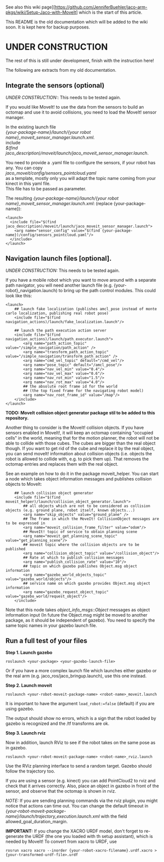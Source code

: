 See also this wiki page][https://github.com/JenniferBuehler/jaco-arm-pkgs/wiki/Setup-Jaco-with-MoveIt]
which is the start of this article.

This README is the old documentation which will be added to the wiki soon. It is kept here for
backup purposes.

# UNDER CONSTRUCTION

The rest of this is still under development, finish with the instruction here!

The following are extracts from my old documentation.


## Integrate the sensors (optional)

*UNDER CONSTRUCTION:*: This needs to be tested again. 

If you would like MoveIt! to use the data from the sensors to build an octomap
and use it to avoid collisions, you need to load the MoveIt! sensor manager.

In the existing launch file    
  *{your-package-name}/launch/{your robot name}\_moveit\_sensor\_manager.launch.xml.*    
include     
  *$(find jaco\_description)/moveit/launch/jaco\_moveit\_sensor\_manager.launch*.    

You need to provide a .yaml file to configure the sensors, if your robot has any. You can copy    
  	*jaco\_moveit/config/sensors\_pointcloud.yaml*    
as a template, mostly only you will adapt the topic name coming from your kinect in this yaml file.    
This file has to be passed as parameter.

The resulting *{your-package-name}/launch/{your robot name}\_moveit\_sensor\_manager.launch.xml*: (replace {your-package-name}):

	<launch>
	  <include file="$(find jaco_description)/moveit/launch/jaco_moveit_sensor_manager.launch">
		<arg name="sensor_config" value="$(find {your-package-name})/config/sensors_pointcloud.yaml"/>
	  </include>
	</launch>


## Navigation launch files [optional].

*UNDER CONSTRUCTION:* This needs to be tested again.

If you have a mobile robot which you want to move around with a separate path navigator, you will need
another launch file (e.g. {your-robot}\_navigation.launch) to bring up the path control modules. This could look like this:


	<launch>
		## launch fake localization (publishes amcl_pose instead of monte carlo localization, publishing real robot pose)
		<include file="$(find navigation_actions)/launch/fake_localization.launch"/>

		## launch the path execution action server
		<include file="$(find navigation_actions)/launch/path_executor.launch">
			<arg name="path_action_topic" value="/simple_navigation/path_action" />
			<arg name="transform_path_action_topic" value="/simple_navigation/transform_path_action" />
			<arg name="cmd_vel_topic" default="/cmd_vel"/>
			<arg name="pose_topic" default="/amcl_pose"/>
			<arg name="nav_vel_min" value="0.4"/>
			<arg name="nav_vel_max" value="0.6"/>
			<arg name="nav_rot_min" value="1.5"/>
			<arg name="nav_rot_max" value="4.0"/>
			## the absolute root frame id for the world
			## (the top fixed frame for the navigating robot model)
			<arg name="nav_root_frame_id" value="/map"/>
		</include>
	</launch>

**TODO: MoveIt collision object generator package stil to be added to this repository.**

Another thing to consider is the MoveIt! collision objects. If you have sensors enabled in MoveIt!, it will keep an octomap
containing "occupied cells" in the world, meaning that for the motion planner, the robot will not be able to collide with those cubes.
The cubes are bigger than the real object though. If you want to get rid of the cube and replace it by the real object, you can
send moveIt! information about collision objects (i.e. objects the robot is allowed to collide with, e.g. to pick them up).
That removes the octomap entries and replaces them with the real object.

See an example on how to do it in the package moveit\_helper.
You can start a node which takes object information messages and publishes collision objects to MoveIt:

```
	## launch collision object generator 
	<include file="$(find moveit_helper)/launch/collision_object_generator.launch">
		## all objects which are not to be considered as collision objects (e.g. ground plane, robot itself, known objects...)
		<arg name="skip_objects" value="ground_plane" />
		## The frame in which the MoveIt! CollisionObject messages are to be expressed in
		<arg name="moveit_collision_frame_filter" value="odom"/>    
		## MoveIt! topic of service to obtain planning scene
		<arg name="moveit_get_planning_scene_topic" value="get_planning_scene"/>   
		## moveit topic where the collision objects are to be published
		<arg name="collision_object_topic" value="/collision_object"/>
		## Rate at which to publish collision messages
		<arg name="publish_collision_rate" value="10"/>
		## topic on which gazebo publishes Object.msg object information
		<arg name="gazebo_world_objects_topic" value="gazebo_world/objects"/>
		## service name on which gazebo provides Object.msg object information
		<arg name="gazebo_request_object_topic" value="gazebo_world/request_object"/>
	</include>
```

Note that this node takes *object_info_msgs::Object* messages as object information input (In future the Object.msg might
be moved to another package, as it should be independent of gazebo). You need to specify the same topic names in your gazebo launch file. 




## Run a full test of your files

**Step 1. Launch gazebo**

``roslaunch <your-package> <your-gazebo-launch-file>``    

Or if you have a more complex launch file which launches either gazebo or the real arm (e.g. jaco_ros/jaco_bringup.launch), use this one instead.

**Step 2. Launch moveit**

``roslaunch <your-robot-moveit-package-name> <robot-name>_moveit.launch``

It is important to have the argument ``load_robot:=false`` (default) if you are using gazebo.

The output should show no errors, which is a sign that the robot loaded by gazebo is
recognized and the /tf transforms are ok.

**Step 3. Launch rviz**

Now in addition, launch RViz to see if the robot takes on the same pose as in gazebo.
    
``roslaunch <your-robot-moveit-package-name> <robot-name>_rviz.launch``

Use the RViz planning interface to send a random target. Gazebo should follow the trajectory too.    

If you are using a sensor (e.g. kinect) you can add PointCloud2 to rviz and check that it arrives correctly.
Also, place an object in gazebo in front of the sensor, and observe that the octomap is shown in rviz.

*NOTE:* If you are sending planning commands via the rviz plugin, you might notice that actions can time out. You can
change the default timeout in 
  *{your-robot-moveit-package-name}/launch/trajectory_execution.launch.xml*
with the field allowed_goal_duration_margin.


**IMPORTANT:** If you change the XACRO URDF model, don't forget to re-generate the URDF (the one you loaded with th setup assistant), 
which is needed by MoveIt! To convert from xacro to URDF, use 

``rosrun xacro xacro --inorder {your-robot-xacro-filename}.urdf.xacro > {your-transformed-urdf-file>.urdf``
